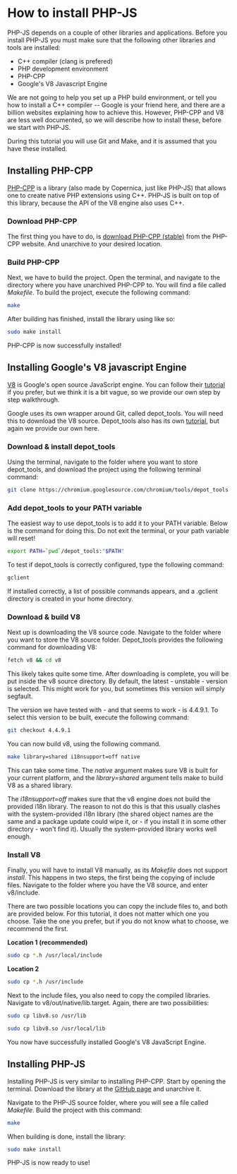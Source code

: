 # How to install PHP-JS

PHP-JS depends on a couple of other libraries and applications. Before you install PHP-JS you must make sure that the following other
libraries and tools are installed:

* C++ compiler (clang is prefered)
* PHP development environment
* PHP-CPP
* Google's V8 Javascript Engine

We are not going to help you set up
a PHP build environment, or tell you how to install a C++ compiler -- Google is your friend here, and there are
a billion websites explaining how to achieve this. However, PHP-CPP
and V8 are less well documented, so we will describe how to install these, before we start with PHP-JS.

During this tutorial you will use Git and Make, and it is assumed that you have these installed.

## Installing PHP-CPP

[PHP-CPP](https://www.php-cpp.com) is a library (also made
by Copernica, just like PHP-JS) that allows one to create native PHP
extensions using C++. PHP-JS is built on top of this library, because
the API of the V8 engine also uses C++.

### Download PHP-CPP

The first thing you have to do, is [download PHP-CPP (stable)](http://www.php-cpp.com/download)
from the PHP-CPP website. And unarchive to your desired location.

### Build PHP-CPP

Next, we have to build the project. Open the terminal, and navigate
to the directory where you have unarchived PHP-CPP to. You will find
a file called _Makefile_. To build the project, execute the following command:

```bash
make
```

After building has finished, install the library using like so:

```bash
sudo make install
```

PHP-CPP is now successfully installed!

## Installing Google's V8 javascript Engine

[V8](https://code.google.com/p/v8/) is Google's open source JavaScript engine.
You can follow their [tutorial](https://developers.google.com/v8/build)
if you prefer, but we think it is a bit vague, so we provide our own step by
step walkthrough.

Google uses its own wrapper around Git, called depot_tools.
You will need this to download the V8 source.
Depot_tools also has its own [tutorial](http://dev.chromium.org/developers/how-tos/install-depot-tools), but again we provide our own here.

### Download & install depot_tools

Using the terminal, navigate to the folder where you want to store depot_tools,
and download the project using the following terminal command:

```bash 
git clone https://chromium.googlesource.com/chromium/tools/depot_tools.git 
```

### Add depot_tools to your PATH variable

The easiest way to use depot_tools is to add it to your PATH variable.
Below is the command for doing this. Do not exit the terminal, or your
path variable will reset!

```bash
export PATH=`pwd`/depot_tools:"$PATH"
```

To test if depot_tools is correctly configured, type the following command:

```bash
gclient 
```

If installed correctly, a list of possible commands appears, and a .gclient
directory is created in your home directory.

### Download & build V8

Next up is downloading the V8 source code. Navigate to the folder
where you want to store the V8 source folder. Depot_tools provides
the following command for downloading V8:

```bash
fetch v8 && cd v8
```

This likely takes quite some time. After downloading is complete, you
will be put inside the v8 source directory. By default, the latest -
unstable - version is selected. This might work for you, but sometimes
this version will simply segfault.

The version we have tested with - and that seems to work - is 4.4.9.1.
To select this version to be built, execute the following command:

```bash
git checkout 4.4.9.1
```

You can now build v8, using the following command.

```bash
make library=shared i18nsupport=off native 
```

This can take some time. The _native_ argument makes sure V8
is built for your current platform, and the _library=shared_
argument tells make to build V8 as a shared library.


The _i18nsupport=off_ makes sure that the v8 engine does not build the
provided i18n library. The reason to not do this is that this usually
clashes with the system-provided i18n library (the shared object names
are the same and a package update could wipe it, or - if you install it
in some other directory - won't find it). Usually the system-provided
library works well enough.

### Install V8

Finally, you will have to install V8 manually, as its *Makefile* does not support *install*.
This happens in two steps, the first being the copying of include files.
Navigate to the folder where you have the V8 source, and enter v8/include.

There are two possible locations you can copy the include files to, and both are provided below.
For this tutorial, it does not matter which one you choose. Take the
one you prefer, but if you do not know what to choose, we recommend the first.

**Location 1 (recommended)**

```bash
sudo cp *.h /usr/local/include
```

**Location 2**
```bash
sudo cp *.h /usr/include 
```

Next to the include files, you also need to copy the compiled libraries.
Navigate to v8/out/native/lib.target.
Again, there are two possibilities:

```bash
sudo cp libv8.so /usr/lib 
```

```bash
sudo cp libv8.so /usr/local/lib
```

You now have successfully installed Google's V8 JavaScript Engine.

## Installing PHP-JS

Installing PHP-JS is very similar to installing PHP-CPP.
Start by opening the terminal.
Download the library at the [GitHub page](https://github.com/CopernicaMarketingSoftware/PHP-JS) and unarchive it.

Navigate to the PHP-JS source folder, where you will see a file called *Makefile*.
Build the project with this command:
```bash
make 
```

When building is done, install the library:
```bash 
sudo make install 
```

PHP-JS is now ready to use!

